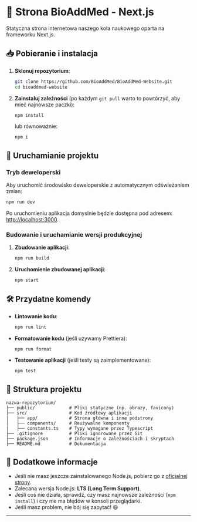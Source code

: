 # 📘 Strona BioAddMed - Next.js

Statyczna strona internetowa naszego koła naukowego oparta na frameworku Next.js.

## 📥 Pobieranie i instalacja

1. **Sklonuj repozytorium**:
   ```sh
   git clone https://github.com/BioAddMed/BioAddMed-Website.git
   cd bioaddmed-website
   ```

2. **Zainstaluj zależności** (po każdym `git pull` warto to powtórzyć, aby mieć najnowsze paczki):
   ```sh
   npm install
   ```
   lub równoważnie:
   ```sh
   npm i
   ```

## 🚀 Uruchamianie projektu

### Tryb deweloperski
Aby uruchomić środowisko deweloperskie z automatycznym odświeżaniem zmian:
   ```sh
   npm run dev
   ```
Po uruchomieniu aplikacja domyslnie będzie dostępna pod adresem: [http://localhost:3000](http://localhost:3000).

### Budowanie i uruchamianie wersji produkcyjnej
1. **Zbudowanie aplikacji**:
   ```sh
   npm run build
   ```
2. **Uruchomienie zbudowanej aplikacji**:
   ```sh
   npm start
   ```

## 🛠 Przydatne komendy

- **Lintowanie kodu**:
  ```sh
  npm run lint
  ```
- **Formatowanie kodu** (jeśli używamy Prettiera):
  ```sh
  npm run format
  ```
- **Testowanie aplikacji** (jeśli testy są zaimplementowane):
  ```sh
  npm test
  ```

## 📌 Struktura projektu

```plaintext
nazwa-repozytorium/
├── public/             # Pliki statyczne (np. obrazy, favicony)
├── src/                # Kod źródłowy aplikacji
|   ├── app/            # Strona główna i inne podstrony
│   ├── components/     # Reużywalne komponenty
|   ├── constants.ts    # Typy wymagane przez Typescript
├── .gitignore          # Pliki ignorowane przez Git
├── package.json        # Informacje o zależnościach i skryptach
├── README.md           # Dokumentacja
```

## 🔧 Dodatkowe informacje

- Jeśli nie masz jeszcze zainstalowanego Node.js, pobierz go z [oficjalnej strony](https://nodejs.org/).
- Zalecana wersja Node.js: **LTS (Long Term Support)**.
- Jeśli coś nie działa, sprawdź, czy masz najnowsze zależności (`npm install`) i czy nie ma błędów w konsoli przeglądarki.
- Jeśli masz problem, nie bój się zapytać! 😃

---

